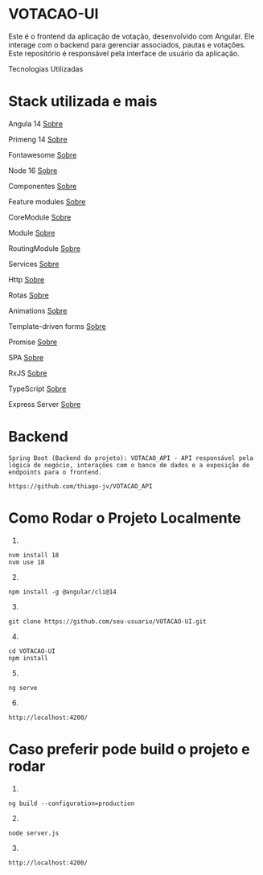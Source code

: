 # VOTACAO-UI
Este é o frontend da aplicação de votação, desenvolvido com Angular. Ele interage com o backend para gerenciar associados, pautas e votações. Este repositório é responsável pela interface de usuário da aplicação.

Tecnologias Utilizadas

# Stack utilizada e mais

Angula 14 [Sobre](https://v14.angular.io/docs) 

Primeng 14 [Sobre](https://www.primefaces.org/primeng-v14-lts/)

Fontawesome [Sobre](https://fontawesome.com/)

Node 16 [Sobre](https://nodejs.org/en/download/package-manager)

Componentes [Sobre](https://v5.angular.io/guide/component-interaction)

Feature modules [Sobre](https://v5.angular.io/guide/feature-modules)

CoreModule [Sobre](https://dev.to/digitaldino/angular-architecture-core-module-dn4)

Module [Sobre](https://v5.angular.io/guide/feature-modules)

RoutingModule [Sobre](https://v14.angular.io/guide/routing-overview)

Services [Sobre](https://v5.angular.io/guide/architecture-services)

Http [Sobre](https://v5.angular.io/tutorial/toh-pt6)

Rotas [Sobre](https://v5.angular.io/tutorial/toh-pt5)

Animations [Sobre](https://v5.angular.io/guide/animations)

Template-driven forms [Sobre](https://v5.angular.io/guide/forms)

Promise [Sobre](https://dev.to/kurybr/promise-ou-observable-misterios-do-javascript-4f70)

SPA [Sobre](https://blog.schoolofnet.com/o-que-e-uma-spa-single-page-application/)

RxJS [Sobre](https://rxjs.dev/)

TypeScript [Sobre](https://www.typescriptlang.org/docs/handbook/release-notes/typescript-4-8.html)

Express Server [Sobre](https://expressjs.com/en/starter/hello-world.html)


# Backend 
```
Spring Boot (Backend do projeto): VOTACAO_API - API responsável pela lógica de negócio, interações com o banco de dados e a exposição de endpoints para o frontend.

https://github.com/thiago-jv/VOTACAO_API
```

# Como Rodar o Projeto Localmente

1.
```
nvm install 18
nvm use 18
```
2.
```
npm install -g @angular/cli@14
```

3. 
```
git clone https://github.com/seu-usuario/VOTACAO-UI.git
```

4.
```
cd VOTACAO-UI
npm install
```

5.
```
ng serve
```

6.
```
http://localhost:4200/
```

# Caso preferir pode build o projeto e rodar

1.
```
ng build --configuration=production
```

2.
```
node server.js
```

3.
```
http://localhost:4200/
```
